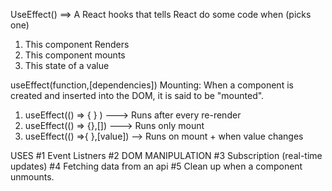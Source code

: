 UseEffect() ==> A React hooks that tells React do some code when (picks one) 
1) This component Renders
2) This component mounts
3) This state of a value

useEffect(function,[dependencies])
Mounting: When a component is created and inserted into the DOM, it is said to be "mounted". 

1) useEffect(() => { } )  ---> Runs after every re-render
2) useEffect(() => {},[]) ---> Runs only mount
3) useEffect(() =>{ },[value]) -->  Runs on mount + when value changes

USES
#1 Event Listners
#2 DOM  MANIPULATION
#3 Subscription (real-time updates)
#4 Fetching data from an api
#5 Clean up when a component unmounts.

